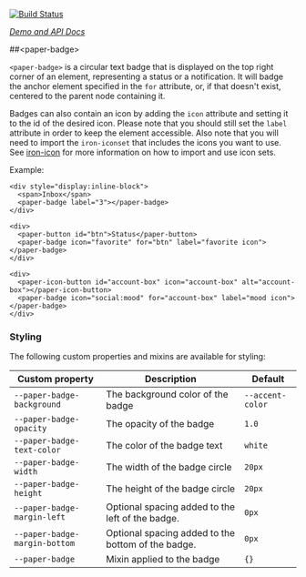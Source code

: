 
<!---

This README is automatically generated from the comments in these files:
paper-badge.html

Edit those files, and our readme bot will duplicate them over here!
Edit this file, and the bot will squash your changes :)

-->

[![Build Status](https://travis-ci.org/PolymerElements/paper-badge.svg?branch=master)](https://travis-ci.org/PolymerElements/paper-badge)

_[Demo and API Docs](https://elements.polymer-project.org/elements/paper-badge)_


##&lt;paper-badge&gt;


`<paper-badge>` is a circular text badge that is displayed on the top right
corner of an element, representing a status or a notification. It will badge
the anchor element specified in the `for` attribute, or, if that doesn't exist,
centered to the parent node containing it.

Badges can also contain an icon by adding the `icon` attribute and setting
it to the id of the desired icon. Please note that you should still set the
`label` attribute in order to keep the element accessible. Also note that you will need to import
the `iron-iconset` that includes the icons you want to use. See [iron-icon](../iron-icon)
for more information on how to import and use icon sets.

Example:

    <div style="display:inline-block">
      <span>Inbox</span>
      <paper-badge label="3"></paper-badge>
    </div>

    <div>
      <paper-button id="btn">Status</paper-button>
      <paper-badge icon="favorite" for="btn" label="favorite icon"></paper-badge>
    </div>

    <div>
      <paper-icon-button id="account-box" icon="account-box" alt="account-box"></paper-icon-button>
      <paper-badge icon="social:mood" for="account-box" label="mood icon"></paper-badge>
    </div>

### Styling

The following custom properties and mixins are available for styling:

Custom property | Description | Default
----------------|-------------|----------
`--paper-badge-background` | The background color of the badge | `--accent-color`
`--paper-badge-opacity` | The opacity of the badge | `1.0`
`--paper-badge-text-color` | The color of the badge text | `white`
`--paper-badge-width` | The width of the badge circle | `20px`
`--paper-badge-height` | The height of the badge circle | `20px`
`--paper-badge-margin-left` | Optional spacing added to the left of the badge. | `0px`
`--paper-badge-margin-bottom` | Optional spacing added to the bottom of the badge. | `0px`
`--paper-badge` | Mixin applied to the badge | `{}`


